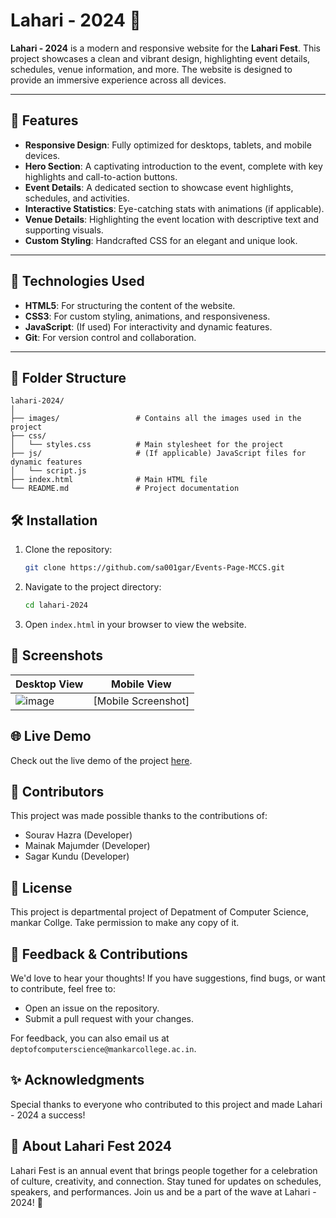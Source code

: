 # Lahari - 2024 🌊

**Lahari - 2024** is a modern and responsive website for the **Lahari Fest**. This project showcases a clean and vibrant design, highlighting event details, schedules, venue information, and more. The website is designed to provide an immersive experience across all devices.

---

## 🌟 Features


- **Responsive Design**: Fully optimized for desktops, tablets, and mobile devices.
- **Hero Section**: A captivating introduction to the event, complete with key highlights and call-to-action buttons.
- **Event Details**: A dedicated section to showcase event highlights, schedules, and activities.
- **Interactive Statistics**: Eye-catching stats with animations (if applicable).
- **Venue Details**: Highlighting the event location with descriptive text and supporting visuals.
- **Custom Styling**: Handcrafted CSS for an elegant and unique look.

---

## 🚀 Technologies Used

- **HTML5**: For structuring the content of the website.
- **CSS3**: For custom styling, animations, and responsiveness.
- **JavaScript**: (If used) For interactivity and dynamic features.
- **Git**: For version control and collaboration.

---

## 📂 Folder Structure

```plaintext
lahari-2024/
│
├── images/                 # Contains all the images used in the project
├── css/
│   └── styles.css          # Main stylesheet for the project
├── js/                     # (If applicable) JavaScript files for dynamic features
│   └── script.js
├── index.html              # Main HTML file
└── README.md               # Project documentation
```

## 🛠️ Installation

1. Clone the repository:
   ```bash
   git clone https://github.com/sa001gar/Events-Page-MCCS.git
   ```

2. Navigate to the project directory:
   ```bash
   cd lahari-2024
   ```

3. Open `index.html` in your browser to view the website.

## 📸 Screenshots

| Desktop View | Mobile View |
|--------------|-------------|
| ![image](https://github.com/user-attachments/assets/c4b7f816-3a6c-40ec-bc2e-910649a380be) | [Mobile Screenshot] |

## 🌐 Live Demo

Check out the live demo of the project [here](https://events.computersciencemancoll.in/).

## 🤝 Contributors

This project was made possible thanks to the contributions of:

- Sourav Hazra (Developer)
- Mainak Majumder (Developer)
- Sagar Kundu (Developer)

## 📜 License

This project is departmental project of Depatment of Computer Science, mankar Collge. Take permission to make any copy of it.

## 📝 Feedback & Contributions

We'd love to hear your thoughts! If you have suggestions, find bugs, or want to contribute, feel free to:

- Open an issue on the repository.
- Submit a pull request with your changes.

For feedback, you can also email us at `deptofcomputerscience@mankarcollege.ac.in`.

## ✨ Acknowledgments

Special thanks to everyone who contributed to this project and made Lahari - 2024 a success!

## 📜 About Lahari Fest 2024

Lahari Fest is an annual event that brings people together for a celebration of culture, creativity, and connection. Stay tuned for updates on schedules, speakers, and performances. Join us and be a part of the wave at Lahari - 2024! 🌊
